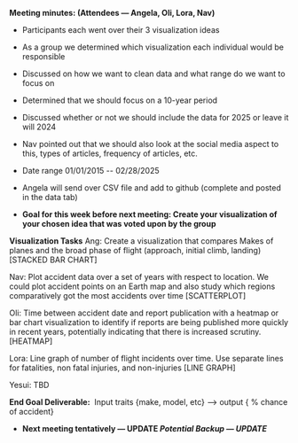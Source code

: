 **Meeting minutes: (Attendees — Angela, Oli, Lora, Nav)**

- Participants each went over their 3 visualization ideas 
- As a group we determined which visualization each individual would be responsible 
- Discussed on how we want to clean data and what range do we want to focus on
- Determined that we should focus on a 10-year period
- Discussed whether or not we should include the data for 2025 or leave it will 2024
- Nav pointed out that we should also look at the social media aspect to this, types of articles, frequency of articles, etc.
- Date range 01/01/2015 -- 02/28/2025
- Angela will send over CSV file and add to github (complete and posted in the data tab)

- **Goal for this week before next meeting: Create your visualization of your chosen idea that was voted upon by the group**

**Visualization Tasks** 
Ang: Create a visualization that compares Makes of planes  and the broad phase of flight (approach, initial climb, landing) [STACKED BAR CHART] 

Nav: Plot accident data over a set of years with respect to location. We could plot accident points on an Earth map and also study which regions comparatively got the most accidents over time [SCATTERPLOT] 

Oli: Time between accident date and report publication with a heatmap or bar chart visualization to identify if reports are being published more quickly in recent years, potentially indicating that there is increased scrutiny. [HEATMAP] 

Lora: Line graph of number of flight incidents over time. Use separate lines for fatalities, non fatal injuries, and non-injuries [LINE GRAPH]

Yesui: TBD

**End Goal Deliverable:**  Input traits {make, model, etc}  —> output { % chance of accident}    

- **Next meeting tentatively — UPDATE
*Potential Backup — UPDATE***
